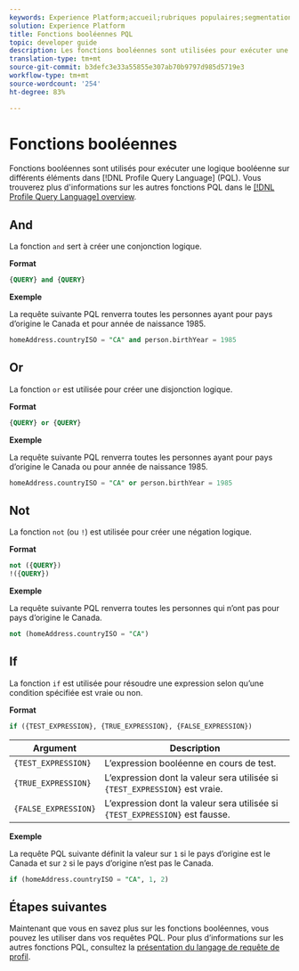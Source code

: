 ```yaml
---
keywords: Experience Platform;accueil;rubriques populaires;segmentation;Segmentation;Segmentation Service;pql;PQL;Profil Requête Language;boolean fonctions;boolean;
solution: Experience Platform
title: Fonctions booléennes PQL
topic: developer guide
description: Les fonctions booléennes sont utilisées pour exécuter une logique booléenne sur différents éléments dans le langage de requête de profil (PQL).
translation-type: tm+mt
source-git-commit: b3defc3e33a55855e307ab70b9797d985d5719e3
workflow-type: tm+mt
source-wordcount: '254'
ht-degree: 83%

---
```



# Fonctions booléennes

Fonctions booléennes sont utilisés pour exécuter une logique booléenne sur différents éléments dans [!DNL Profile Query Language] (PQL).  Vous trouverez plus d&#39;informations sur les autres fonctions PQL dans le [[!DNL Profile Query Language] overview](./overview.md).

## And

La fonction `and` sert à créer une conjonction logique.

**Format**

```sql
{QUERY} and {QUERY}
```

**Exemple**

La requête suivante PQL renverra toutes les personnes ayant pour pays d’origine le Canada et pour année de naissance 1985.

```sql
homeAddress.countryISO = "CA" and person.birthYear = 1985
```

## Or

La fonction `or` est utilisée pour créer une disjonction logique.

**Format**

```sql
{QUERY} or {QUERY}
```

**Exemple**

La requête suivante PQL renverra toutes les personnes ayant pour pays d’origine le Canada ou pour année de naissance 1985.

```sql
homeAddress.countryISO = "CA" or person.birthYear = 1985
```

## Not

La fonction `not` (ou `!`) est utilisée pour créer une négation logique.

**Format**

```sql
not ({QUERY})
!({QUERY})
```

**Exemple**

La requête suivante PQL renverra toutes les personnes qui n’ont pas pour pays d’origine le Canada.

```sql
not (homeAddress.countryISO = "CA")
```

## If

La fonction `if` est utilisée pour résoudre une expression selon qu’une condition spécifiée est vraie ou non.

**Format**

```sql
if ({TEST_EXPRESSION}, {TRUE_EXPRESSION}, {FALSE_EXPRESSION})
```

| Argument | Description |
| --------- | ----------- |
| `{TEST_EXPRESSION}` | L’expression booléenne en cours de test. |
| `{TRUE_EXPRESSION}` | L’expression dont la valeur sera utilisée si `{TEST_EXPRESSION}` est vraie. |
| `{FALSE_EXPRESSION}` | L’expression dont la valeur sera utilisée si `{TEST_EXPRESSION}` est fausse. |

**Exemple**

La requête PQL suivante définit la valeur sur `1` si le pays d’origine est le Canada et sur `2` si le pays d’origine n’est pas le Canada.

```sql
if (homeAddress.countryISO = "CA", 1, 2)
```

## Étapes suivantes

Maintenant que vous en savez plus sur les fonctions booléennes, vous pouvez les utiliser dans vos requêtes PQL. Pour plus d’informations sur les autres fonctions PQL, consultez la [présentation du langage de requête de profil](./overview.md).
